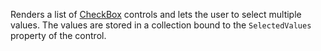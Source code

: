Renders a list of [CheckBox](~/controls/businesspack/CheckBox) controls and lets the user to select multiple values.
The values are stored in a collection bound to the `SelectedValues` property of the control.